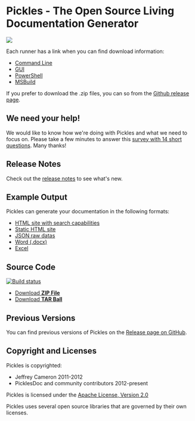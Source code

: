 # Pickles - The Open Source Living Documentation Generator

![](./Images/download.png)

Each runner has a link when you can find download information:

* [Command Line](https://chocolatey.org/packages/pickles)
* [GUI](https://chocolatey.org/packages/picklesui)
* [PowerShell](http://www.nuget.org/packages/Pickles/)
* [MSBuild](http://www.nuget.org/packages/Pickles.MSBuild/)

If you prefer to download the .zip files, you can so from the [Github release page](https://github.com/picklesdoc/pickles/releases/tag/v1.2.3).

## We need your help!

We would like to know how we're doing with Pickles and what we need to focus on. Please take a few minutes to answer this [survey with 14 short questions](http://3348403.polldaddy.com/s/pickles "Pickles Survey"). Many thanks!

## Release Notes

Check out the [release notes](https://github.com/picklesdoc/pickles/releases) to see what's new.

## Example Output

 Pickles can generate your documentation in the following formats:

- [HTML site with search capabilities](./Output/DHtml/Index.html)
- [Static HTML site](./Output/Html/index.html)
- [JSON raw datas](./Output/JSON/pickledFeatures.json)
- [Word (.docx)](./Output/Word/Pickles.docx)
- [Excel](./Output/Excel/features.xlsx)

## Source Code

[![Build status](https://ci.appveyor.com/api/projects/status/rqt59hq1m2jt2a5v)](https://ci.appveyor.com/project/dirkrombauts/pickles-715)

- [Download **ZIP File**](https://github.com/picklesdoc/pickles/zipball/master)
- [Download **TAR Ball**](https://github.com/picklesdoc/pickles/tarball/master)

## Previous Versions

You can find previous versions of Pickles on the [Release page on GitHub](https://github.com/picklesdoc/pickles/releases).

## Copyright and Licenses

Pickles is copyrighted:

- Jeffrey Cameron 2011-2012
- PicklesDoc and community contributors 2012-present

Pickles is licensed under the [Apache License, Version 2.0](http://www.apache.org/licenses/LICENSE-2.0)

Pickles uses several open source libraries that are governed by their own licenses.  

